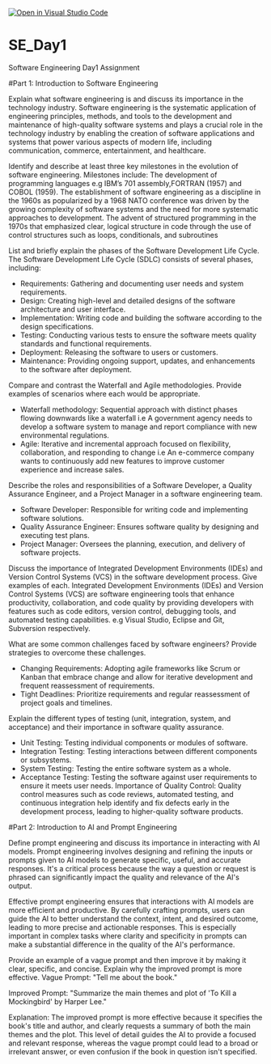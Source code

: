 [![Open in Visual Studio Code](https://classroom.github.com/assets/open-in-vscode-2e0aaae1b6195c2367325f4f02e2d04e9abb55f0b24a779b69b11b9e10269abc.svg)](https://classroom.github.com/online_ide?assignment_repo_id=15584383&assignment_repo_type=AssignmentRepo)
# SE_Day1
Software Engineering Day1 Assignment

#Part 1: Introduction to Software Engineering

Explain what software engineering is and discuss its importance in the technology industry.
Software engineering is the systematic application of engineering principles, methods, and tools to the development and maintenance of high-quality software systems and plays a crucial role in the technology industry by enabling the creation of software applications and systems that power various aspects of modern life, including communication, commerce, entertainment, and healthcare. 

Identify and describe at least three key milestones in the evolution of software engineering.
Milestones include:
The development of programming languages e.g IBM’s 701 assembly,FORTRAN (1957) and COBOL (1959).
The establishment of software engineering as a discipline in the 1960s as popularized by a 1968 NATO conference was driven by the growing complexity of software systems and the need for more systematic approaches to development.
The advent of structured programming in the 1970s that emphasized clear, logical structure in code through the use of control structures such as loops, conditionals, and subroutines

List and briefly explain the phases of the Software Development Life Cycle.
The Software Development Life Cycle (SDLC) consists of several phases, including:
  - Requirements: Gathering and documenting user needs and system requirements.
  - Design: Creating high-level and detailed designs of the software architecture and user interface.
  - Implementation: Writing code and building the software according to the design specifications.
  - Testing: Conducting various tests to ensure the software meets quality standards and functional requirements.
  - Deployment: Releasing the software to users or customers.
  - Maintenance: Providing ongoing support, updates, and enhancements to the software after deployment.

Compare and contrast the Waterfall and Agile methodologies. Provide examples of scenarios where each would be appropriate.
 -  Waterfall methodology: Sequential approach with distinct phases flowing downwards like a waterfall i.e A government agency needs to develop a software system to manage and report compliance with new environmental regulations.
  - Agile: Iterative and incremental approach focused on flexibility, collaboration, and responding to change i.e An e-commerce company wants to continuously add new features to improve customer experience and increase sales.

Describe the roles and responsibilities of a Software Developer, a Quality Assurance Engineer, and a Project Manager in a software engineering team.
 - Software Developer: Responsible for writing code and implementing software solutions.
  - Quality Assurance Engineer: Ensures software quality by designing and executing test plans.
  - Project Manager: Oversees the planning, execution, and delivery of software projects.

Discuss the importance of Integrated Development Environments (IDEs) and Version Control Systems (VCS) in the software development process. Give examples of each.
Integrated Development Environments (IDEs) and Version Control Systems (VCS) are software engineering tools that enhance productivity, collaboration, and code quality by providing developers with features such as code editors, version control, debugging tools, and automated testing capabilities. e.g Visual Studio, Eclipse and Git, Subversion respectively.

What are some common challenges faced by software engineers? Provide strategies to overcome these challenges.
- Changing Requirements: Adopting agile frameworks like Scrum or Kanban that embrace change and allow for iterative development and frequent reassessment of requirements.
- Tight Deadlines: Prioritize requirements and regular reassessment of project goals and timelines.

Explain the different types of testing (unit, integration, system, and acceptance) and their importance in software quality assurance.
  - Unit Testing: Testing individual components or modules of software.
  - Integration Testing: Testing interactions between different components or subsystems.
  - System Testing: Testing the entire software system as a whole.
  - Acceptance Testing: Testing the software against user requirements to ensure it meets user needs.
Importance of Quality Control: Quality control measures such as code reviews, automated testing, and continuous integration help identify and fix defects early in the development process, leading to higher-quality software products.

#Part 2: Introduction to AI and Prompt Engineering

Define prompt engineering and discuss its importance in interacting with AI models.
Prompt engineering involves designing and refining the inputs or prompts given to AI models to generate specific, useful, and accurate responses. It's a critical process because the way a question or request is phrased can significantly impact the quality and relevance of the AI's output.

Effective prompt engineering ensures that interactions with AI models are more efficient and productive. By carefully crafting prompts, users can guide the AI to better understand the context, intent, and desired outcome, leading to more precise and actionable responses. This is especially important in complex tasks where clarity and specificity in prompts can make a substantial difference in the quality of the AI's performance.

Provide an example of a vague prompt and then improve it by making it clear, specific, and concise. Explain why the improved prompt is more effective.
Vague Prompt:
"Tell me about the book."

Improved Prompt:
"Summarize the main themes and plot of 'To Kill a Mockingbird' by Harper Lee."

Explanation:
The improved prompt is more effective because it specifies the book's title and author, and clearly requests a summary of both the main themes and the plot. This level of detail guides the AI to provide a focused and relevant response, whereas the vague prompt could lead to a broad or irrelevant answer, or even confusion if the book in question isn't specified.
